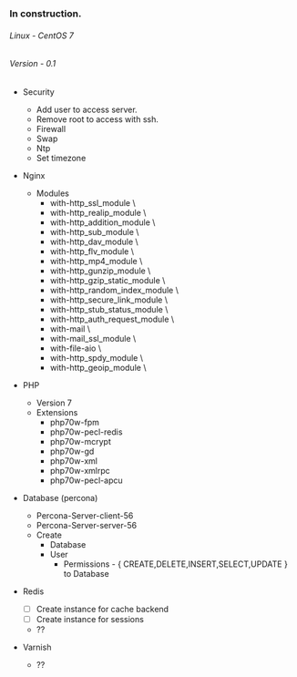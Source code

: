 ### In construction.

###### Linux 	- CentOS 7
###### Version  - 0.1

* Security
  	* Add user to access server.
  	* Remove root to access with ssh.
  	* Firewall
  	* Swap
  	* Ntp
  	* Set timezone
* Nginx
	* Modules
		* with-http_ssl_module \
		* with-http_realip_module \
		* with-http_addition_module \
		* with-http_sub_module \
		* with-http_dav_module \
		* with-http_flv_module \
		* with-http_mp4_module \
		* with-http_gunzip_module \
		* with-http_gzip_static_module \
		* with-http_random_index_module \
		* with-http_secure_link_module \
		* with-http_stub_status_module \
		* with-http_auth_request_module \
		* with-mail \
		* with-mail_ssl_module \
		* with-file-aio \
		* with-http_spdy_module \
		* with-http_geoip_module \
* PHP
	* Version 7
	* Extensions
		* php70w-fpm
		* php70w-pecl-redis
		* php70w-mcrypt 
		* php70w-gd
		* php70w-xml
		* php70w-xmlrpc
		* php70w-pecl-apcu

* Database (percona)
	* Percona-Server-client-56 
	* Percona-Server-server-56
	* Create
		* Database
		* User
			* Permissions - { CREATE,DELETE,INSERT,SELECT,UPDATE } to Database

* Redis
	* [ ] Create instance for cache backend
	* [ ] Create instance for sessions
	* ??

* Varnish
	* ??